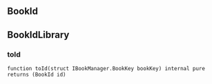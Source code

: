 ## BookId

## BookIdLibrary

### toId

```solidity
function toId(struct IBookManager.BookKey bookKey) internal pure returns (BookId id)
```

